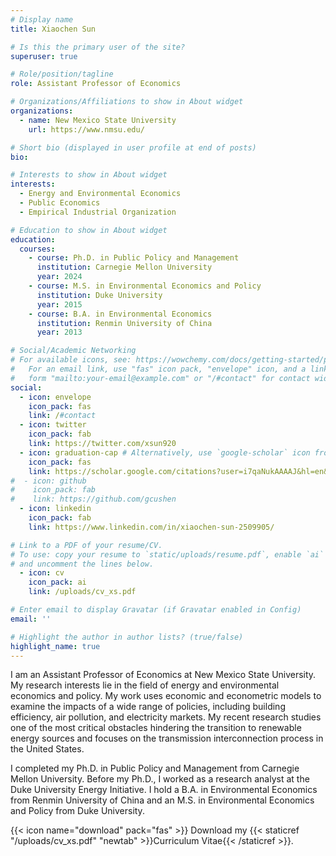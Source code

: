 ```yaml
---
# Display name
title: Xiaochen Sun

# Is this the primary user of the site?
superuser: true

# Role/position/tagline
role: Assistant Professor of Economics

# Organizations/Affiliations to show in About widget
organizations:
  - name: New Mexico State University
    url: https://www.nmsu.edu/

# Short bio (displayed in user profile at end of posts)
bio: 

# Interests to show in About widget
interests:
  - Energy and Environmental Economics
  - Public Economics
  - Empirical Industrial Organization

# Education to show in About widget
education:
  courses:
    - course: Ph.D. in Public Policy and Management
      institution: Carnegie Mellon University
      year: 2024
    - course: M.S. in Environmental Economics and Policy
      institution: Duke University
      year: 2015
    - course: B.A. in Environmental Economics
      institution: Renmin University of China
      year: 2013

# Social/Academic Networking
# For available icons, see: https://wowchemy.com/docs/getting-started/page-builder/#icons
#   For an email link, use "fas" icon pack, "envelope" icon, and a link in the
#   form "mailto:your-email@example.com" or "/#contact" for contact widget.
social:
  - icon: envelope
    icon_pack: fas
    link: /#contact
  - icon: twitter
    icon_pack: fab
    link: https://twitter.com/xsun920
  - icon: graduation-cap # Alternatively, use `google-scholar` icon from `ai` icon pack
    icon_pack: fas
    link: https://scholar.google.com/citations?user=i7qaNukAAAAJ&hl=en&oi=ao&inst=3203679203499159833
#  - icon: github
#    icon_pack: fab
#    link: https://github.com/gcushen
  - icon: linkedin
    icon_pack: fab
    link: https://www.linkedin.com/in/xiaochen-sun-2509905/

# Link to a PDF of your resume/CV.
# To use: copy your resume to `static/uploads/resume.pdf`, enable `ai` icons in `params.toml`,
# and uncomment the lines below.
  - icon: cv
    icon_pack: ai
    link: /uploads/cv_xs.pdf

# Enter email to display Gravatar (if Gravatar enabled in Config)
email: ''

# Highlight the author in author lists? (true/false)
highlight_name: true
---
```


I am an Assistant Professor of Economics at New Mexico State University. My research interests lie in the field of energy and environmental economics and policy. My work uses economic and econometric models to examine the impacts of a wide range of policies, including building efficiency, air pollution, and electricity markets. My recent research studies one of the most critical obstacles hindering the transition to renewable energy sources and focuses on the transmission interconnection process in the United States.

I completed my Ph.D. in Public Policy and Management from Carnegie Mellon University. Before my Ph.D., I worked as a research analyst at the Duke University Energy Initiative. I hold a B.A. in Environmental Economics from Renmin University of China and an M.S. in Environmental Economics and Policy from Duke University.

{{< icon name="download" pack="fas" >}} Download my {{< staticref "/uploads/cv_xs.pdf" "newtab" >}}Curriculum Vitae{{< /staticref >}}.
